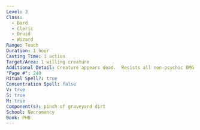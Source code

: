 ```yaml
---
Level: 3
Class:
  - Bard
  - Cleric
  - Druid
  - Wizard
Range: Touch
Duration: 1 hour
Casting Time: 1 action
Target/Area: 1 willing creature
Additional Detail: Creature appears dead.  Resists all non-psychic DMG. Disease/poison delayed.
"Page #": 240
Ritual Spell?: true
Concentration Spell: false
V: true
S: true
M: true
Component(s): pinch of graveyard dirt
School: Necromancy
Book: PHB
---
```

